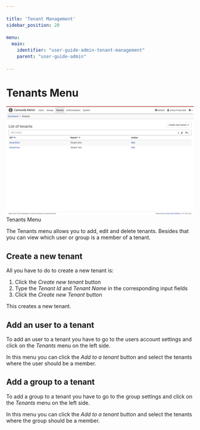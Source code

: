 ```yaml
---

title: 'Tenant Management'
sidebar_position: 20

menu:
  main:
    identifier: "user-guide-admin-tenant-management"
    parent: "user-guide-admin"

---
```



# Tenants Menu

![Example img](./img/admin-tenants.png)Tenants Menu

The Tenants menu allows you to add, edit and delete tenants. Besides that you can view which user or group is a
member of a tenant.

## Create a new tenant

All you have to do to create a new tenant is:

1. Click the *Create new tenant* button
2. Type the *Tenant Id* and *Tenant Name* in the corresponding input fields
3. Click the *Create new Tenant* button
  
This creates a new tenant. 

## Add an user to a tenant

To add an user to a tenant you have to go to the users account settings and click on the *Tenants* menu on the left side.

In this menu you can click the *Add to a tenant* button and select the tenants where the user should be a member.

## Add a group to a tenant
To add a group to a tenant you have to go to the group settings and click on the *Tenants* menu on the left side.

In this menu you can click the *Add to a tenant* button and select the tenants where the group should be a member.
